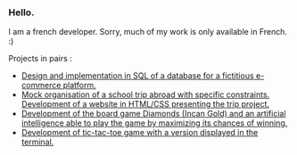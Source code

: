 ### Hello.

I am a french developer. Sorry, much of my work is only available in French. :)

Projects in pairs : 
- [Design and implementation in SQL of a database for a fictitious e-commerce platform.](https://github.com/Chakib-Eliott/sae-1.04)
- [Mock organisation of a school trip abroad with specific constraints. Development of a website in HTML/CSS presenting the trip project.](https://github.com/Chakib-Eliott/sae-1.05)
- [Development of the board game Diamonds (Incan Gold) and an artificial intelligence able to play the game by maximizing its chances of winning.](https://github.com/Chakib-Eliott/sae-1.01)
- [Development of tic-tac-toe game with a version displayed in the terminal.](https://github.com/Chakib-Eliott/demineur)

<!--
**444chak/444chak** is a ✨ _special_ ✨ repository because its `README.md` (this file) appears on your GitHub profile.

Here are some ideas to get you started:

- 🔭 I’m currently working on ...
- 🌱 I’m currently learning ...
- 👯 I’m looking to collaborate on ...
- 🤔 I’m looking for help with ...
- 💬 Ask me about ...
- 📫 How to reach me: ...
- 😄 Pronouns: ...
- ⚡ Fun fact: ...
-->
